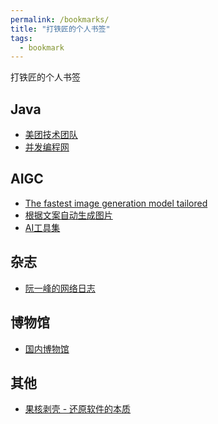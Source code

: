 ```yaml
---
permalink: /bookmarks/
title: "打铁匠的个人书签"
tags:
  - bookmark
---
```


打铁匠的个人书签

<!--more-->

## Java

- [美团技术团队](https://tech.meituan.com/)
- [并发编程网](http://ifeve.com/)

## AIGC

- [The fastest image generation model tailored](https://replicate.com/black-forest-labs/flux-schnell)
- [根据文案自动生成图片](https://app.napkin.ai/)
- [AI工具集](https://longalong.feishu.cn/wiki/wikcnAawG8etdr1pp1ni6m0AqHf?table=tbl6NPFAt7jfYbdW&view=vewlZDDgeA)

<!--
## 微信公众号

- [微信 Markdown 编辑器 - Doocs 开源社区](https://doocs.github.io/md/)
- [微信 Markdown 编辑器 - Markdown Nice](https://md.bytenote.net/)
- [微信 Markdown 编辑器 - 可能吧](https://knb.im/mp/)
- [秀米XIUMI - 微信排版编辑器，公众号图文排版工具](https://xiumi.us/)
-->
## 杂志

- [阮一峰的网络日志](https://www.ruanyifeng.com/blog/)

## 博物馆

- [国内博物馆](https://hsiaohsihsi.feishu.cn/wiki/Zh05wDgggi7Q47kofW7cMDDsnSd)

## 其他

- [果核剥壳 - 还原软件的本质](https://www.ghxi.com/)